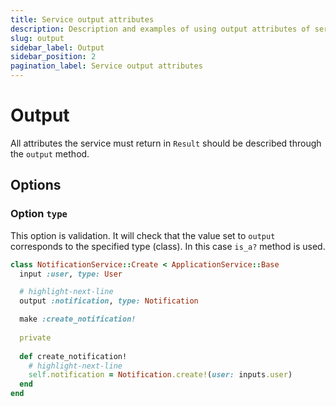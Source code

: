 ```yaml
---
title: Service output attributes
description: Description and examples of using output attributes of service
slug: output
sidebar_label: Output
sidebar_position: 2
pagination_label: Service output attributes
---
```


# Output

All attributes the service must return in `Result` should be described through the `output` method.

## Options

### Option `type`

This option is validation.
It will check that the value set to `output` corresponds to the specified type (class).
In this case `is_a?` method is used.

```ruby
class NotificationService::Create < ApplicationService::Base
  input :user, type: User

  # highlight-next-line
  output :notification, type: Notification

  make :create_notification!
  
  private
  
  def create_notification!
    # highlight-next-line
    self.notification = Notification.create!(user: inputs.user)
  end
end
```
